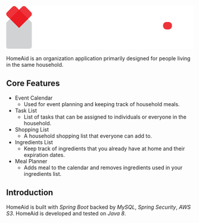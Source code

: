 ![HomeAid Logo](https://github.com/DinhJDev/HomeAid/blob/main/src/main/resources/static/images/HomeAid-Logo.png)
 
HomeAid is an organization application primarily designed for people living in the same household.

## Core Features

- Event Calendar
  - Used for event planning and keeping track of household meals.
- Task List
  - List of tasks that can be assigned to individuals or everyone in the household.
- Shopping List
  - A household shopping list that everyone can add to.
- Ingredients List
  - Keep track of ingredients that you already have at home and their expiration dates.
- Meal Planner
  - Adds meal to the calendar and removes ingredients used in your ingredients list.

## Introduction

HomeAid is built with *Spring Boot* backed by *MySQL*, *Spring Security*, *AWS S3*.
HomeAid is developed and tested on *Java 8*.
